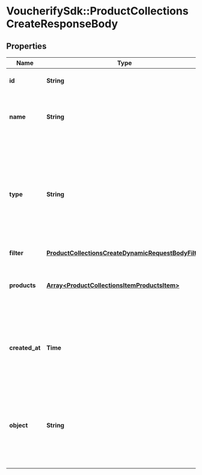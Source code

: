 # VoucherifySdk::ProductCollectionsCreateResponseBody

## Properties

| Name | Type | Description | Notes |
| ---- | ---- | ----------- | ----- |
| **id** | **String** | Product collection ID. |  |
| **name** | **String** | Unique user-defined product collection name. |  |
| **type** | **String** | Describes whether the product collection is dynamic (products come in and leave based on set criteria) or static (manually selected products). |  |
| **filter** | [**ProductCollectionsCreateDynamicRequestBodyFilter**](ProductCollectionsCreateDynamicRequestBodyFilter.md) |  | [optional] |
| **products** | [**Array&lt;ProductCollectionsItemProductsItem&gt;**](ProductCollectionsItemProductsItem.md) | Defines a set of products for a &#x60;STATIC&#x60; product collection type. | [optional] |
| **created_at** | **Time** | Timestamp representing the date and time when the product collection was created in ISO 8601 format. |  |
| **object** | **String** | The type of object represented by JSON. This object stores information about the static product collection. | [default to &#39;products_collection&#39;] |

